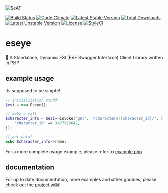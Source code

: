 ![SeAT](http://i.imgur.com/aPPOxSK.png)

[![Build Status](https://travis-ci.org/eveseat/eseye.svg?branch=master)](https://travis-ci.org/eveseat/eseye)
[![Code Climate](https://codeclimate.com/github/eveseat/eseye/badges/gpa.svg)](https://codeclimate.com/github/eveseat/eseye)
[![Latest Stable Version](https://poser.pugx.org/eveseat/eseye/v/stable)](https://packagist.org/packages/eveseat/eseye)
[![Total Downloads](https://poser.pugx.org/eveseat/eseye/downloads)](https://packagist.org/packages/eveseat/eseye)
[![Latest Unstable Version](https://poser.pugx.org/eveseat/eseye/v/unstable)](https://packagist.org/packages/eveseat/eseye)
[![License](https://poser.pugx.org/eveseat/eseye/license)](https://packagist.org/packages/eseye/eveapi)
[![StyleCI](https://styleci.io/repos/78866259/shield?branch=master)](https://styleci.io/repos/78866259)

# eseye
👾 A Standalone, Dynamic ESI (EVE Swagger Interface) Client Library written in PHP

## example usage
Its supposed to be simple!

```php
// initialization stuff
$esi = new Eseye();

// make a call
$character_info = $esi->invoke('get', '/characters/{character_id}/', [
    'character_id' => 1477919642,
]);

// get data!
echo $character_info->name;
```

For a more complete usage example, please refer to [example.php](example.php)

## documentation
For up to date documentation, more examples and other goodies, please check out the [project wiki](https://github.com/eveseat/eseye/wiki)!

